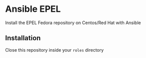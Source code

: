 # Ansible EPEL
Install the EPEL Fedora repository on Centos/Red Hat with Ansible

## Installation
Close this repository inside your ```roles``` directory